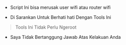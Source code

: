 - Script Ini  bisa merusak user wifi atau router wifi


- Di Sarankan Untuk Berhati hati Dengan Tools Ini





> Tools Ini Tidak Perlu Ngeroot


- Saya Tidak  Bertanggung Jawab Atas Kelakuan Anda


